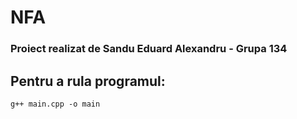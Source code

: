 # NFA

### Proiect realizat de Sandu Eduard Alexandru - Grupa 134

## Pentru a rula programul:

```
g++ main.cpp -o main
```

